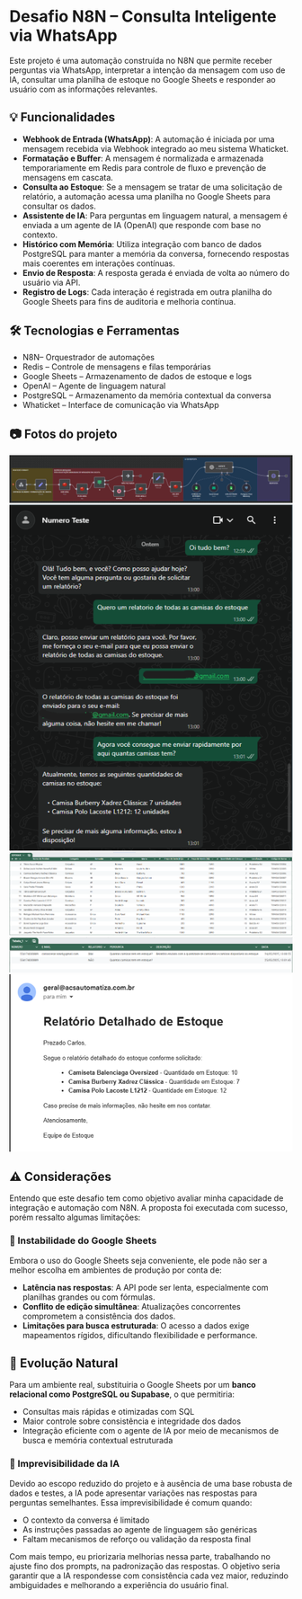 # Desafio N8N – Consulta Inteligente via WhatsApp

Este projeto é uma automação construída no N8N que permite receber perguntas via WhatsApp, interpretar a intenção da mensagem com uso de IA, consultar uma planilha de estoque no Google Sheets e responder ao usuário com as informações relevantes.

## 💡 Funcionalidades

- **Webhook de Entrada (WhatsApp)**: A automação é iniciada por uma mensagem recebida via Webhook integrado ao meu sistema Whaticket.
- **Formatação e Buffer**: A mensagem é normalizada e armazenada temporariamente em Redis para controle de fluxo e prevenção de mensagens em cascata.
- **Consulta ao Estoque**: Se a mensagem se tratar de uma solicitação de relatório, a automação acessa uma planilha no Google Sheets para consultar os dados.
- **Assistente de IA**: Para perguntas em linguagem natural, a mensagem é enviada a um agente de IA (OpenAI) que responde com base no contexto.
- **Histórico com Memória**: Utiliza integração com banco de dados PostgreSQL para manter a memória da conversa, fornecendo respostas mais coerentes em interações contínuas.
- **Envio de Resposta**: A resposta gerada é enviada de volta ao número do usuário via API.
- **Registro de Logs**: Cada interação é registrada em outra planilha do Google Sheets para fins de auditoria e melhoria contínua.

## 🛠️ Tecnologias e Ferramentas

- N8N– Orquestrador de automações
- Redis – Controle de mensagens e filas temporárias
- Google Sheets – Armazenamento de dados de estoque e logs
- OpenAI – Agente de linguagem natural
- PostgreSQL – Armazenamento da memória contextual da conversa
- Whaticket – Interface de comunicação via WhatsApp

## 📷 Fotos do projeto

![fluxo](fluxo.png)
![conversa](conversa.png)
![estoque](estoque.png)
![log](log.png)
![e-mail](e-mail.png)

## ⚠️ Considerações

Entendo que este desafio tem como objetivo avaliar minha capacidade de integração e automação com N8N. A proposta foi executada com sucesso, porém ressalto algumas limitações:

### 🔁 Instabilidade do Google Sheets

Embora o uso do Google Sheets seja conveniente, ele pode não ser a melhor escolha em ambientes de produção por conta de:

- **Latência nas respostas**: A API pode ser lenta, especialmente com planilhas grandes ou com fórmulas.
- **Conflito de edição simultânea**: Atualizações concorrentes comprometem a consistência dos dados.
- **Limitações para busca estruturada**: O acesso a dados exige mapeamentos rígidos, dificultando flexibilidade e performance.

## 🔄 Evolução Natural

Para um ambiente real, substituiria o Google Sheets por um **banco relacional como PostgreSQL ou Supabase**, o que permitiria:

- Consultas mais rápidas e otimizadas com SQL
- Maior controle sobre consistência e integridade dos dados
- Integração eficiente com o agente de IA por meio de mecanismos de busca e memória contextual estruturada

### 🎯 Imprevisibilidade da IA

Devido ao escopo reduzido do projeto e à ausência de uma base robusta de dados e testes, a IA pode apresentar variações nas respostas para perguntas semelhantes. Essa imprevisibilidade é comum quando:

- O contexto da conversa é limitado
- As instruções passadas ao agente de linguagem são genéricas
- Faltam mecanismos de reforço ou validação da resposta final

Com mais tempo, eu priorizaria melhorias nessa parte, trabalhando no ajuste fino dos prompts, na padronização das respostas. 
O objetivo seria garantir que a IA respondesse com consistência cada vez maior, reduzindo ambiguidades e melhorando a experiência do usuário final.








